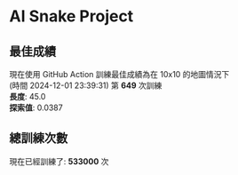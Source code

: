 
# AI Snake Project

## **最佳成績**

































現在使用 GitHub Action 訓練最佳成績為在 10x10 的地圖情況下  
(時間 2024-12-01 23:39:31) 第 **649** 次訓練  
**長度**: 45.0  
**探索值**: 0.0387



































































## 總訓練次數
現在已經訓練了: **533000** 次
